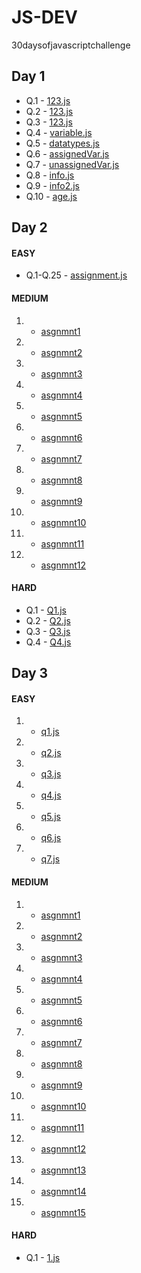 # JS-DEV
 30daysofjavascriptchallenge
## Day 1

- Q.1 - [123.js](/day1/123.js)
- Q.2 - [123.js](/day1/123.js)
- Q.3 - [123.js](/day1/123.js)
- Q.4 - [variable.js](/day1/variable.js)
- Q.5 - [datatypes.js](/day1/datatypes.js)
- Q.6 - [assignedVar.js](/day1/assignedVar.js)
- Q.7 - [unassignedVar.js](/day1/unassignedVar.js)
- Q.8 - [info.js](/day1/info.js)
- Q.9 - [info2.js](/day1/info2.js)
- Q.10 - [age.js](/day1/age.js)

## Day 2

#### EASY

- Q.1-Q.25 - [assignment.js](/day2/easy/assignment.js)

#### MEDIUM

1. - [asgnmnt1](/day2/medium/asgnmnt1.js)
2. - [asgnmnt2](/day2/medium/asgnmnt2.js)
3. - [asgnmnt3](/day2/medium/asgnmnt3.js)
4. - [asgnmnt4](/day2/medium/asgnmnt4.js)
5. - [asgnmnt5](/day2/medium/asgnmnt5.js)
6. - [asgnmnt6](/day2/medium/asgnmnt6.js)
7. - [asgnmnt7](/day2/medium/asgnmnt7.js)
8. - [asgnmnt8](/day2/medium/asgnmnt8.js)
9. - [asgnmnt9](/day2/medium/asgnmnt9.js)
10. - [asgnmnt10](/day2/medium/asgnmnt10.js)
11. - [asgnmnt11](/day2/medium/asgnmnt11.js)
12. - [asgnmnt12](/day2/medium/asgnmnt12.js)

#### HARD

- Q.1 - [Q1.js](day2/hard/Q1.js)
- Q.2 - [Q2.js](day2/hard/Q2.js)
- Q.3 - [Q3.js](day2/hard/Q3.js)
- Q.4 - [Q4.js](day2/hard/Q4.js)

## Day 3

#### EASY

1. - [q1.js](/day3/easy/q1.js)
2. - [q2.js](/day3/easy/q2.js)
3. - [q3.js](/day3/easy/q3.js)
4. - [q4.js](/day3/easy/q4.js)
5. - [q5.js](/day3/easy/q5.js)
6. - [q6.js](/day3/easy/q6.js)
7. - [q7.js](/day3/easy/q7.js)
  

#### MEDIUM

1. - [asgnmnt1](/day3/medium/s1.js)
2. - [asgnmnt2](/day3/medium/s2.js)
3. - [asgnmnt3](/day3/medium/s3.js)
4. - [asgnmnt4](/day3/medium/s4.js)
5. - [asgnmnt5](/day3/medium/s5.js)
6. - [asgnmnt6](/day3/medium/s6.js)
7. - [asgnmnt7](/day3/medium/s7.js)
8. - [asgnmnt8](/day3/medium/s8.js)
9. - [asgnmnt9](/day3/medium/s9.js)
10. - [asgnmnt10](/day3/medium/s10.js)
11. - [asgnmnt11](/day3/medium/s11.js)
12. - [asgnmnt12](/day3/medium/s12.js)
13. - [asgnmnt13](/day3/medium/s13.js)
14. - [asgnmnt14](/day3/medium/s14.js)
15. - [asgnmnt15](/day3/medium/s15.js)

#### HARD

- Q.1 - [1.js](day3/hard/1.js)
